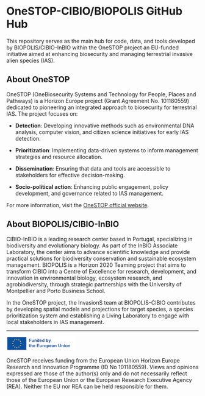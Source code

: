 # OneSTOP-CIBIO/BIOPOLIS GitHub Hub

This repository serves as the main hub for code, data, and tools developed by BIOPOLIS/CIBIO-InBIO within the OneSTOP project an EU-funded initiative aimed at enhancing biosecurity and managing terrestrial invasive alien species (IAS).

## About OneSTOP

OneSTOP (OneBiosecurity Systems and Technology for People, Places and Pathways) is a Horizon Europe project (Grant Agreement No. 101180559) dedicated to pioneering an integrated approach to biosecurity for terrestrial IAS. The project focuses on:

-   **Detection**: Developing innovative methods such as environmental DNA analysis, computer vision, and citizen science initiatives for early IAS detection.

-   **Prioritization**: Implementing data-driven systems to inform management strategies and resource allocation.

-   **Dissemination**: Ensuring that data and tools are accessible to stakeholders for effective decision-making.

-   **Socio-political action**: Enhancing public engagement, policy development, and governance related to IAS management.

For more information, visit the [OneSTOP official website](https://onestop-project.eu/).

## About BIOPOLIS/CIBIO-InBIO

CIBIO-InBIO is a leading research center based in Portugal, specializing in biodiversity and evolutionary biology. As part of the InBIO Associate Laboratory, the center aims to advance scientific knowledge and provide practical solutions for biodiversity conservation and sustainable ecosystem management. BIOPOLIS is a Horizon 2020 Teaming project that aims to transform CIBIO into a Centre of Excellence for research, development, and innovation in environmental biology, ecosystem research, and agrobiodiversity, through strategic partnerships with the University of Montpellier and Porto Business School.

In the OneSTOP project, the InvasionS team at BIOPOLIS-CIBIO contributes by developing spatial models and projections for target species, a species prioritization system and establishing a Living Laboratory to engage with local stakeholders in IAS management.

------------------------------------------------------------------------

![](eu_funded_en.png)

OneSTOP receives funding from the European Union Horizon Europe Research and Innovation Programme (ID No 101180559). Views and opinions expressed are those of the author(s) only and do not necessarily reflect those of the European Union or the European Research Executive Agency (REA). Neither the EU nor REA can be held responsible for them.
